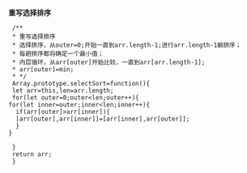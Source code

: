 **重写选择排序**

     /**
     * 重写选择排序
     * 选择排序，从outer=0;开始一直到arr.length-1;进行arr.length-1躺排序；
     * 每趟排序都将确定一个最小值；
     * 内层循环，从arr[outer]开始比较，一直到arr[arr.length-1];
     * arr[outer]=min;
     * */
     Array.prototype.selectSort=function(){
     let arr=this,len=arr.length;
     for(let outer=0;outer<len;outer++){
    for(let inner=outer;inner<len;inner++){
      if(arr[outer]>arr[inner]){
      [arr[outer],arr[inner]]=[arr[inner],arr[outer]];
      }
    }
    
     }
     return arr;
     }